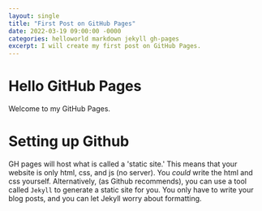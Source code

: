 ```yaml
---
layout: single
title: "First Post on GitHub Pages"
date: 2022-03-19 09:00:00 -0000
categories: helloworld markdown jekyll gh-pages
excerpt: I will create my first post on GitHub Pages.
---
```


# Hello GitHub Pages
Welcome to my GitHub Pages.
# Setting up Github
GH pages will host what is called a 'static site.' This means that your website is only html, css, and js (no server). You _could_ write the html and css yourself. Alternatively, (as Github recommends), you can use a tool called `Jekyll` to generate a static site for you. You only have to write your blog posts, and you can let Jekyll worry about formatting.



